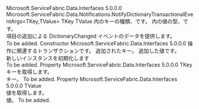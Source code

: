 <Type Name="NotifyDictionaryItemAddedEventArgs&lt;TKey,TValue&gt;" FullName="Microsoft.ServiceFabric.Data.Notifications.NotifyDictionaryItemAddedEventArgs&lt;TKey,TValue&gt;">
  <TypeSignature Language="C#" Value="public class NotifyDictionaryItemAddedEventArgs&lt;TKey,TValue&gt; : Microsoft.ServiceFabric.Data.Notifications.NotifyDictionaryTransactionalEventArgs&lt;TKey,TValue&gt;" />
  <TypeSignature Language="ILAsm" Value=".class public auto ansi beforefieldinit NotifyDictionaryItemAddedEventArgs`2&lt;TKey, TValue&gt; extends Microsoft.ServiceFabric.Data.Notifications.NotifyDictionaryTransactionalEventArgs`2&lt;!TKey, !TValue&gt;" />
  <TypeSignature Language="DocId" Value="T:Microsoft.ServiceFabric.Data.Notifications.NotifyDictionaryItemAddedEventArgs`2" />
  <TypeSignature Language="VB.NET" Value="Public Class NotifyDictionaryItemAddedEventArgs(Of TKey, TValue)&#xA;Inherits NotifyDictionaryTransactionalEventArgs(Of TKey, TValue)" />
  <TypeSignature Language="F#" Value="type NotifyDictionaryItemAddedEventArgs&lt;'Key, 'Value&gt; = class&#xA;    inherit NotifyDictionaryTransactionalEventArgs&lt;'Key, 'Value&gt;" />
  <AssemblyInfo>
    <AssemblyName>Microsoft.ServiceFabric.Data.Interfaces</AssemblyName>
    <AssemblyVersion>5.0.0.0</AssemblyVersion>
  </AssemblyInfo>
  <TypeParameters>
    <TypeParameter Name="TKey" />
    <TypeParameter Name="TValue" />
  </TypeParameters>
  <Base>
    <BaseTypeName>Microsoft.ServiceFabric.Data.Notifications.NotifyDictionaryTransactionalEventArgs&lt;TKey,TValue&gt;</BaseTypeName>
    <BaseTypeArguments>
      <BaseTypeArgument TypeParamName="TKey">TKey</BaseTypeArgument>
      <BaseTypeArgument TypeParamName="TValue">TValue</BaseTypeArgument>
    </BaseTypeArguments>
  </Base>
  <Interfaces />
  <Docs>
    <typeparam name="TKey">内のキーの種類、<cref name="IReliableDictionary" />です。</typeparam>
    <typeparam name="TValue">内の値の型、<cref name="IReliableDictionary" />です。</typeparam>
    <summary>
            項目の追加による DictionaryChanged イベントのデータを提供します。
            </summary>
    <remarks>To be added.</remarks>
  </Docs>
  <Members>
    <Member MemberName=".ctor">
      <MemberSignature Language="C#" Value="public NotifyDictionaryItemAddedEventArgs (Microsoft.ServiceFabric.Data.ITransaction transaction, TKey key, TValue value);" />
      <MemberSignature Language="ILAsm" Value=".method public hidebysig specialname rtspecialname instance void .ctor(class Microsoft.ServiceFabric.Data.ITransaction transaction, !TKey key, !TValue value) cil managed" />
      <MemberSignature Language="DocId" Value="M:Microsoft.ServiceFabric.Data.Notifications.NotifyDictionaryItemAddedEventArgs`2.#ctor(Microsoft.ServiceFabric.Data.ITransaction,`0,`1)" />
      <MemberSignature Language="VB.NET" Value="Public Sub New (transaction As ITransaction, key As TKey, value As TValue)" />
      <MemberSignature Language="F#" Value="new Microsoft.ServiceFabric.Data.Notifications.NotifyDictionaryItemAddedEventArgs&lt;'Key, 'Value&gt; : Microsoft.ServiceFabric.Data.ITransaction * 'Key * 'Value -&gt; Microsoft.ServiceFabric.Data.Notifications.NotifyDictionaryItemAddedEventArgs&lt;'Key, 'Value&gt;" Usage="new Microsoft.ServiceFabric.Data.Notifications.NotifyDictionaryItemAddedEventArgs&lt;'Key, 'Value&gt; (transaction, key, value)" />
      <MemberType>Constructor</MemberType>
      <AssemblyInfo>
        <AssemblyName>Microsoft.ServiceFabric.Data.Interfaces</AssemblyName>
        <AssemblyVersion>5.0.0.0</AssemblyVersion>
      </AssemblyInfo>
      <Parameters>
        <Parameter Name="transaction" Type="Microsoft.ServiceFabric.Data.ITransaction" />
        <Parameter Name="key" Type="TKey" />
        <Parameter Name="value" Type="TValue" />
      </Parameters>
      <Docs>
        <param name="transaction">操作に関連するトランザクションです。</param>
        <param name="key">追加されたキー。</param>
        <param name="value">追加した値です。</param>
        <summary>
            新しいインスタンスを初期化します<cref name="NotifyDictionaryItemAddedEventArgs" /></summary>
        <remarks>To be added.</remarks>
      </Docs>
    </Member>
    <Member MemberName="Key">
      <MemberSignature Language="C#" Value="public TKey Key { get; }" />
      <MemberSignature Language="ILAsm" Value=".property instance !TKey Key" />
      <MemberSignature Language="DocId" Value="P:Microsoft.ServiceFabric.Data.Notifications.NotifyDictionaryItemAddedEventArgs`2.Key" />
      <MemberSignature Language="VB.NET" Value="Public ReadOnly Property Key As TKey" />
      <MemberSignature Language="F#" Value="member this.Key : 'Key" Usage="Microsoft.ServiceFabric.Data.Notifications.NotifyDictionaryItemAddedEventArgs&lt;'Key, 'Value&gt;.Key" />
      <MemberType>Property</MemberType>
      <AssemblyInfo>
        <AssemblyName>Microsoft.ServiceFabric.Data.Interfaces</AssemblyName>
        <AssemblyVersion>5.0.0.0</AssemblyVersion>
      </AssemblyInfo>
      <ReturnValue>
        <ReturnType>TKey</ReturnType>
      </ReturnValue>
      <Docs>
        <summary>
            キーを取得します。
            </summary>
        <value>
            キー。
            </value>
        <remarks>To be added.</remarks>
      </Docs>
    </Member>
    <Member MemberName="Value">
      <MemberSignature Language="C#" Value="public TValue Value { get; }" />
      <MemberSignature Language="ILAsm" Value=".property instance !TValue Value" />
      <MemberSignature Language="DocId" Value="P:Microsoft.ServiceFabric.Data.Notifications.NotifyDictionaryItemAddedEventArgs`2.Value" />
      <MemberSignature Language="VB.NET" Value="Public ReadOnly Property Value As TValue" />
      <MemberSignature Language="F#" Value="member this.Value : 'Value" Usage="Microsoft.ServiceFabric.Data.Notifications.NotifyDictionaryItemAddedEventArgs&lt;'Key, 'Value&gt;.Value" />
      <MemberType>Property</MemberType>
      <AssemblyInfo>
        <AssemblyName>Microsoft.ServiceFabric.Data.Interfaces</AssemblyName>
        <AssemblyVersion>5.0.0.0</AssemblyVersion>
      </AssemblyInfo>
      <ReturnValue>
        <ReturnType>TValue</ReturnType>
      </ReturnValue>
      <Docs>
        <summary>
            値を取得します。
            </summary>
        <value>
            値。
            </value>
        <remarks>To be added.</remarks>
      </Docs>
    </Member>
  </Members>
</Type>